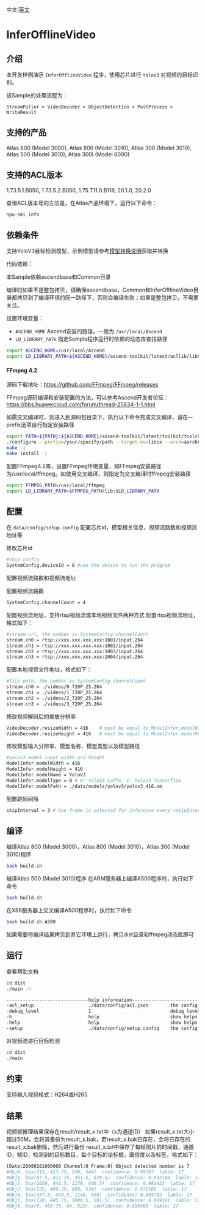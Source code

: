 中文|[英文](README.md)
# InferOfflineVideo

## 介绍

本开发样例演示 `InferOfflineVideo` 程序，使用芯片进行 `YoloV3` 对视频的目标识别。

该Sample的处理流程为：

```
StreamPuller > VideoDecoder > ObjectDetection > PostProcess > WriteResult
```

## 支持的产品

Atlas 800 (Model 3000), Atlas 800 (Model 3010), Atlas 300 (Model 3010), Atlas 500 (Model 3010), Atlas 300I (Model 6000)

## 支持的ACL版本

1.73.5.1.B050, 1.73.5.2.B050, 1.75.T11.0.B116, 20.1.0, 20.2.0

查询ACL版本号的方法是，在Atlas产品环境下，运行以下命令：
```bash
npu-smi info
```

## 依赖条件

支持YoloV3目标检测模型，示例模型请参考[模型转换说明](data/models/README.zh.md)获取并转换

代码依赖：

本Sample依赖ascendbase和Common目录

编译时如果不是整包拷贝，请确保ascendbase，Common和InferOfflineVideo目录都拷贝到了编译环境的同一路径下，否则会编译失败；如果是整包拷贝，不需要关注。

设置环境变量：
*  `ASCEND_HOME`      Ascend安装的路径，一般为 `/usr/local/Ascend`
*  `LD_LIBRARY_PATH`  指定Sample程序运行时依赖的动态库查找路径

```bash
export ASCEND_HOME=/usr/local/Ascend
export LD_LIBRARY_PATH=${ASCEND_HOME}/ascend-toolkit/latest/acllib/lib64:$LD_LIBRARY_PATH
```

#### FFmpeg 4.2

源码下载地址：https://github.com/FFmpeg/FFmpeg/releases

FFmpeg源码编译和安装配置的方法，可以参考Ascend开发者论坛：https://bbs.huaweicloud.com/forum/thread-25834-1-1.html

如需交叉编译时，则进入到源码包目录下，执行以下命令完成交叉编译，请在--prefix选项自行指定安装路径

```bash
export PATH=${PATH}:${ASCEND_HOME}/ascend-toolkit/latest/toolkit/toolchain/hcc/bin
./configure --prefix=/your/specify/path --target-os=linux --arch=aarch64 --enable-cross-compile --cross-prefix=aarch64-target-linux-gnu- --enable-shared --disable-doc --disable-vaapi --disable-libxcb --disable-libxcb-shm --disable-libxcb-xfixes --disable-libxcb-shape --disable-asm
make -j
make install -j
```

配置FFmpeg4.2库，设置FFmpeg环境变量，如FFmpeg安装路径为/usr/local/ffmpeg。如使用交叉编译，则指定为交叉编译时ffmpeg安装路径
```bash
export FFMPEG_PATH=/usr/local/ffmpeg
export LD_LIBRARY_PATH=$FFMPEG_PATH/lib:$LD_LIBRARY_PATH
```

## 配置

在 `data/config/setup.config` 配置芯片id，模型相关信息，视频流路数和视频流地址等

修改芯片id
```bash
#chip config
SystemConfig.deviceId = 0 #use the device to run the program
```

配置视频流路数和视频流地址

配置视频流路数
```bash
SystemConfig.channelCount = 4
```
配置视频流地址，支持rtsp视频流或本地视频文件两种方式
配置rtsp视频流地址，格式如下：
```bash
#stream url, the number is SystemConfig.channelCount
stream.ch0 = rtsp://xxx.xxx.xxx.xxx:1001/input.264
stream.ch1 = rtsp://xxx.xxx.xxx.xxx:1002/input.264
stream.ch2 = rtsp://xxx.xxx.xxx.xxx:1003/input.264
stream.ch3 = rtsp://xxx.xxx.xxx.xxx:1004/input.264
```
配置本地视频文件地址，格式如下：
```bash
#file path, the number is SystemConfig.channelCount
stream.ch0 = ./videos/0_720P_25.264
stream.ch1 = ./videos/1_720P_25.264
stream.ch2 = ./videos/2_720P_25.264
stream.ch3 = ./videos/3_720P_25.264
```

修改视频解码后的缩放分辨率
```bash
VideoDecoder.resizeWidth = 416    # must be equal to ModelInfer.modelWidth
VideoDecoder.resizeHeight = 416   # must be equal to ModelInfer.modelHeight
```

修改模型输入分辨率、模型名称、模型类型以及模型路径
```bash
#yolov3 model input width and height
ModelInfer.modelWidth = 416
ModelInfer.modelHeight = 416
ModelInfer.modelName = YoloV3
ModelInfer.modelType = 0 # 0: YoloV3 Caffe, 1: YoloV3 Tensorflow
ModelInfer.modelPath = ./data/models/yolov3/yolov3_416.om
```

配置跳帧间隔
```bash
skipInterval = 3 # One frame is selected for inference every <skipInterval> frames
```


## 编译

编译Atlas 800 (Model 3000)，Atlas 800 (Model 3010)，Atlas 300 (Model 3010)程序
```bash
bash build.sh
```

编译Atlas 500 (Model 3010)程序
在ARM服务器上编译A500程序时，执行如下命令
```bash
bash build.sh
```

在X86服务器上交叉编译A500程序时，执行如下命令
```bash
bash build.sh A500
```

如果需要将编译结果拷贝到其它环境上运行，拷贝dist目录和ffmpeg动态库即可

## 运行

查看帮助文档
```bash
cd dist
./main -h

------------------------------help information------------------------------
-acl_setup                    ./data/config/acl.json        the config file using for AscendCL init.
-debug_level                  1                             debug level:0-debug, 1-info, 2-warn, 3-error, 4-fatal, 5-off.
-h                            help                          show helps
-help                         help                          show helps
-setup                        ./data/config/setup.config    the config file using for face recognition pipeline
```

对视频流进行目标检测
```bash
cd dist
./main
```

## 约束
支持输入视频格式：H264或H265

## 结果
视频帧推理结果保存在result/result_x.txt中（x为通道ID）
如果result_x.txt大小超过50M，会将其备份为result_x.bak，若result_x.bak已存在，会将已存在的result_x.bak删除，然后进行备份
result_x.txt中保存了每帧图片的时间戳，通道ID，帧ID，检测到的目标数目，每个目标的坐标框，置信度以及标签，格式如下：
```bash
[Date:20000101000000 Channel:0 Frame:0] Object detected number is 7
#Obj0, box(315, 417.75, 536, 544)  confidence: 0.99707  lable: 17
#Obj1, box(87.5, 412.75, 351.5, 529.5)  confidence: 0.992188  lable: 17
#Obj2, box(1050, 441.5, 1279, 606.5)  confidence: 0.982422  lable: 17
#Obj3, box(535, 409.25, 698, 534)  confidence: 0.975586  lable: 17
#Obj4, box(957.5, 479.5, 1146, 598)  confidence: 0.905762  lable: 17
#Obj5, box(720, 445.75, 1000.5, 591.5)  confidence: 0.869141  lable: 17
#Obj6, box(0, 459.75, 84, 523)  confidence: 0.855469  lable: 17
```


